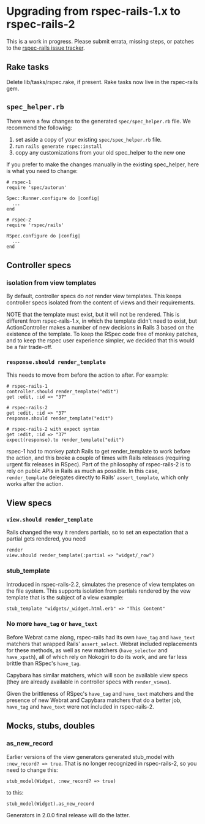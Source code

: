 # Upgrading from rspec-rails-1.x to rspec-rails-2

This is a work in progress. Please submit errata, missing steps, or patches to
the [rspec-rails issue tracker](https://github.com/rspec/rspec-rails/issues).

## Rake tasks

Delete lib/tasks/rspec.rake, if present. Rake tasks now live in the rspec-rails
gem.

## `spec_helper.rb`

There were a few changes to the generated `spec/spec_helper.rb` file. We
recommend the following:

1. set aside a copy of your existing `spec/spec_helper.rb` file.
2. run `rails generate rspec:install`
3. copy any customizations from your old spec_helper to the new one

If you prefer to make the changes manually in the existing spec_helper, here
is what you need to change:

    # rspec-1
    require 'spec/autorun'

    Spec::Runner.configure do |config|
      ...
    end

    # rspec-2
    require 'rspec/rails'

    RSpec.configure do |config|
      ...
    end

## Controller specs

### isolation from view templates

By default, controller specs do _not_ render view templates. This keeps
controller specs isolated from the content of views and their requirements.

NOTE that the template must exist, but it will not be rendered.  This is
different from rspec-rails-1.x, in which the template didn't need to exist, but
ActionController makes a number of new decisions in Rails 3 based on the
existence of the template. To keep the RSpec code free of monkey patches, and
to keep the rspec user experience simpler, we decided that this would be a fair
trade-off.

### `response.should render_template`

This needs to move from before the action to after. For example:

    # rspec-rails-1
    controller.should render_template("edit")
    get :edit, :id => "37"

    # rspec-rails-2
    get :edit, :id => "37"
    response.should render_template("edit")

    # rspec-rails-2 with expect syntax
    get :edit, :id => "37"
    expect(response).to render_template("edit")

rspec-1 had to monkey patch Rails to get render_template to work before the
action, and this broke a couple of times with Rails releases (requiring urgent
fix releases in RSpec). Part of the philosophy of rspec-rails-2 is to rely on
public APIs in Rails as much as possible. In this case, `render_template`
delegates directly to Rails' `assert_template`, which only works after the
action.

## View specs

### `view.should render_template`

Rails changed the way it renders partials, so to set an expectation that a
partial gets rendered, you need

    render
    view.should render_template(:partial => "widget/_row")

### stub_template

Introduced in rspec-rails-2.2, simulates the presence of view templates on the
file system. This supports isolation from partials rendered by the vew template
that is the subject of a view example:

    stub_template "widgets/_widget.html.erb" => "This Content"

### No more `have_tag` or `have_text`

Before Webrat came along, rspec-rails had its own `have_tag` and `have_text`
matchers that wrapped Rails' `assert_select`. Webrat included replacements for
these methods, as well as new matchers (`have_selector` and `have_xpath`), all
of which rely on Nokogiri to do its work, and are far less brittle than RSpec's
`have_tag`.

Capybara has similar matchers, which will soon be available view specs (they
are already available in controller specs with `render_views`).

Given the brittleness of RSpec's `have_tag` and `have_text` matchers and the
presence of new Webrat and Capybara matchers that do a better job, `have_tag`
and `have_text` were not included in rspec-rails-2.

## Mocks, stubs, doubles

### as_new_record

Earlier versions of the view generators generated stub_model with `:new_record?
=> true`. That is no longer recognized in rspec-rails-2, so you need to change
this:

    stub_model(Widget, :new_record? => true)

to this:

    stub_model(Widget).as_new_record

Generators in 2.0.0 final release will do the latter.
